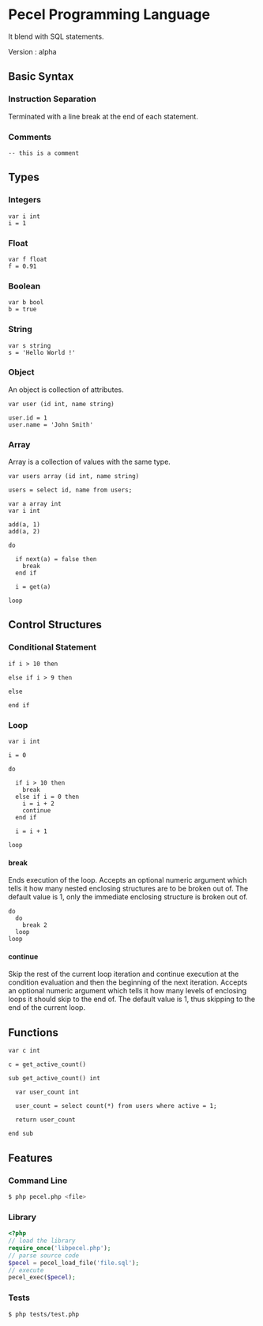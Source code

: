 # Pecel Programming Language

It blend with SQL statements.

Version : alpha

## Basic Syntax

### Instruction Separation

Terminated with a line break at the end of each statement.

### Comments

```
-- this is a comment
```

## Types

### Integers

```
var i int
i = 1
```

### Float

```
var f float
f = 0.91
```

### Boolean

```
var b bool
b = true
```

### String

```
var s string
s = 'Hello World !'
```

### Object

An object is collection of attributes.

```
var user (id int, name string)

user.id = 1
user.name = 'John Smith'
```

### Array

Array is a collection of values with the same type.

```
var users array (id int, name string)

users = select id, name from users;

var a array int
var i int

add(a, 1)
add(a, 2)

do

  if next(a) = false then
    break
  end if

  i = get(a)

loop
```

## Control Structures

### Conditional Statement

```
if i > 10 then

else if i > 9 then

else

end if
```

### Loop

```
var i int

i = 0

do

  if i > 10 then
    break
  else if i = 0 then
    i = i + 2
    continue
  end if

  i = i + 1

loop
```

#### break

Ends execution of the loop. Accepts an optional numeric argument which tells it
how many nested enclosing structures are to be broken out of. The default value
is 1, only the immediate enclosing structure is broken out of.

```
do
  do
    break 2
  loop
loop
```

#### continue

Skip the rest of the current loop iteration and continue execution at the
condition evaluation and then the beginning of the next iteration. Accepts an
optional numeric argument which tells it how many levels of enclosing loops it
should skip to the end of. The default value is 1, thus skipping to the end of
the current loop.

## Functions

```
var c int

c = get_active_count()

sub get_active_count() int

  var user_count int

  user_count = select count(*) from users where active = 1;

  return user_count

end sub
```

## Features

### Command Line

```sh
$ php pecel.php <file>
```

### Library

```php
<?php
// load the library
require_once('libpecel.php');
// parse source code
$pecel = pecel_load_file('file.sql');
// execute
pecel_exec($pecel);
```

### Tests

```sh
$ php tests/test.php
```

